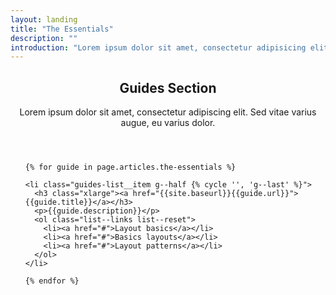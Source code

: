 ```yaml
---
layout: landing
title: "The Essentials"
description: ""
introduction: "Lorem ipsum dolor sit amet, consectetur adipisicing elit, sed do eiusmod tempor incididunt ut labore et dolore magna aliqua. Ut enim ad minim veniam, quis nostrud exercitation ullamco laboris nisi ut aliquip ex ea commodo consequat. Duis aute irure dolor in reprehenderit in voluptate velit esse cillum dolore eu fugiat nulla pariatur. Excepteur sint occaecat cupidatat non proident, sunt in culpa qui officia deserunt mollit anim id est laborum."
---
```


<div class="guides-section">
  <header class="container">
      <h2 class="xlarge">Guides Section</h2>
      <p>Lorem ipsum dolor sit amet, consectetur adipiscing elit. Sed vitae varius augue, eu varius dolor.</p>
  </header>

  <ul class="guides-list container-medium">

    {% for guide in page.articles.the-essentials %}

    <li class="guides-list__item g--half {% cycle '', 'g--last' %}">
      <h3 class="xlarge"><a href="{{site.baseurl}}{{guide.url}}">{{guide.title}}</a></h3>
      <p>{{guide.description}}</p>
      <ol class="list--links list--reset">
        <li><a href="#">Layout basics</a></li>
        <li><a href="#">Basics layouts</a></li>
        <li><a href="#">Layout patterns</a></li>
      </ol>
    </li>

    {% endfor %}

  </ul>
</div>
